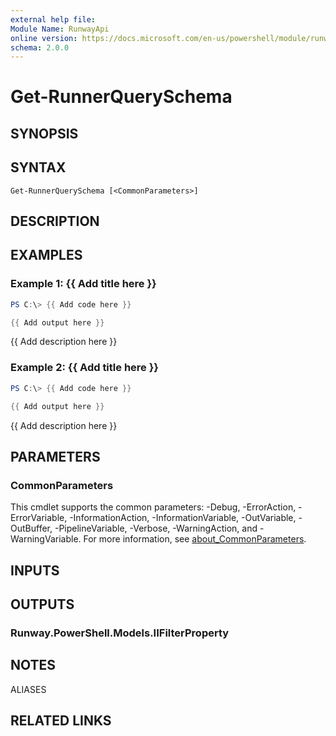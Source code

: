```yaml
---
external help file:
Module Name: RunwayApi
online version: https://docs.microsoft.com/en-us/powershell/module/runwayapi/get-runnerqueryschema
schema: 2.0.0
---
```


# Get-RunnerQuerySchema

## SYNOPSIS


## SYNTAX

```
Get-RunnerQuerySchema [<CommonParameters>]
```

## DESCRIPTION


## EXAMPLES

### Example 1: {{ Add title here }}
```powershell
PS C:\> {{ Add code here }}

{{ Add output here }}
```

{{ Add description here }}

### Example 2: {{ Add title here }}
```powershell
PS C:\> {{ Add code here }}

{{ Add output here }}
```

{{ Add description here }}

## PARAMETERS

### CommonParameters
This cmdlet supports the common parameters: -Debug, -ErrorAction, -ErrorVariable, -InformationAction, -InformationVariable, -OutVariable, -OutBuffer, -PipelineVariable, -Verbose, -WarningAction, and -WarningVariable. For more information, see [about_CommonParameters](http://go.microsoft.com/fwlink/?LinkID=113216).

## INPUTS

## OUTPUTS

### Runway.PowerShell.Models.IIFilterProperty

## NOTES

ALIASES

## RELATED LINKS

